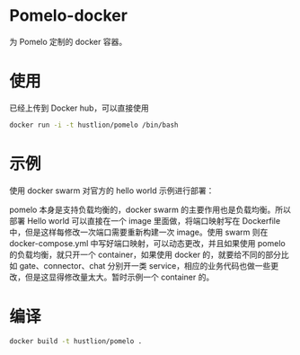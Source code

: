 # Pomelo-docker

为 Pomelo 定制的 docker 容器。

# 使用

已经上传到 Docker hub，可以直接使用

```bash
docker run -i -t hustlion/pomelo /bin/bash
```

# 示例

使用 docker swarm 对官方的 hello world 示例进行部署：

pomelo 本身是支持负载均衡的，docker swarm 的主要作用也是负载均衡。所以部署 Hello world 可以直接在一个 image 里面做，将端口映射写在 Dockerfile 中，但是这样每修改一次端口需要重新构建一次 image。使用 swarm 则在 docker-compose.yml 中写好端口映射，可以动态更改，并且如果使用 pomelo 的负载均衡，就只开一个 container，如果使用 docker 的，就要给不同的部分比如 gate、connector、chat 分别开一类 service，相应的业务代码也做一些更改，但是这显得修改量太大。暂时示例一个 container 的。



# 编译

```bash
docker build -t hustlion/pomelo .
```

